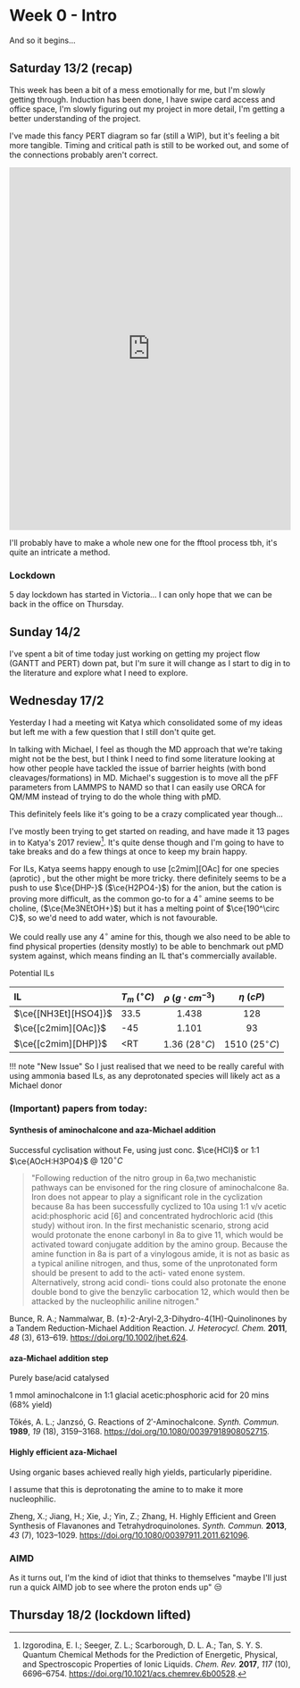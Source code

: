 #  Week 0 - Intro

And so it begins...

## Saturday 13/2 (recap)

This week has been a bit of a mess emotionally for me, but I'm slowly getting through. Induction has been done, I have  swipe card access and office space, I'm slowly figuring out my project in more detail, I'm  getting a better understanding of the project.

I've made this fancy PERT diagram so far (still a WIP), but it's feeling a  bit more tangible. Timing and critical path is still to be worked out, and some of the connections probably aren't correct.

<iframe frameborder="0" style="width:100%;height:650px;" src="https://viewer.diagrams.net/?highlight=000000&edit=_blank&layers=1&nav=1&title=PERT.drawio#Uhttps%3A%2F%2Fdrive.google.com%2Fuc%3Fid%3D1gZoQR6Bp1Xqm1Cz9pkHgXgTGTrmY1viu%26export%3Ddownload"></iframe>

I'll probably have to make a whole new one for the fftool process tbh, it's quite an intricate a method.

### Lockdown

5 day lockdown has started in Victoria... I can only hope that we can be back in the office on Thursday.

## Sunday 14/2

I've spent a bit of time today just working on getting my project flow (GANTT and PERT) down pat, but I'm sure it will change as I start to dig in to the literature and explore what I need to explore.

## Wednesday 17/2

Yesterday I had a meeting wit Katya which consolidated some of my ideas but left me with a few question that I still don't quite get.

In talking with Michael, I feel as though the MD approach that we're taking might not be the best, but I think I need to find some literature looking at how other people have tackled the issue of barrier heights (with bond cleavages/formations) in MD. Michael's suggestion is to move all the pFF parameters from LAMMPS to NAMD so that I can easily use ORCA for QM/MM instead of trying to do the whole thing with pMD. 

This definitely feels like it's going to be a crazy complicated year though...

I've mostly been trying to get started on reading, and have made it 13 pages in to Katya's 2017 review[^1]. It's quite dense though and I'm going to have to take breaks and do a few things at once to keep my brain happy.

[^1]: Izgorodina, E. I.; Seeger, Z. L.; Scarborough, D. L. A.; Tan, S. Y. S. Quantum Chemical Methods for the Prediction of Energetic, Physical, and Spectroscopic Properties of Ionic Liquids. *Chem. Rev.* **2017**, *117* (10), 6696–6754. https://doi.org/10.1021/acs.chemrev.6b00528.

For ILs, Katya seems happy enough to use \[c2mim\]\[OAc\] for one species (aprotic) , but the other might be more tricky. there definitely seems to be a push to use $\ce{DHP-}$ ($\ce{H2PO4-}$)  for the anion, but the cation is proving more difficult, as the common go-to for a $4^\circ$ amine seems to be choline, ($\ce{Me3NEtOH+}$) but it has a melting point of $\ce{190^\circ C}$, so we'd need to add water, which is not favourable.

We could really use any $4^\circ$ amine for this, though we also need to be able to find physical properties (density mostly) to be able to benchmark out pMD system against, which means finding an IL that's commercially available.

Potential ILs

| IL                   | $T_m\:(^\circ C)$ | $\rho\:(g\cdot cm^{-3})$ |    $\eta\:(cP)$     |
| :------------------- | ----------------- | :----------------------: | :-----------------: |
| $\ce{[NH3Et][HSO4]}$ | 33.5              |          1.438           |         128         |
| $\ce{[c2mim][OAc]}$  | -45               |          1.101           |         93          |
| $\ce{[c2mim][DHP]}$  | <RT               |   1.36 ($28^\circ C$)    | 1510 ($25^\circ C$) |

!!! note "New Issue"
	So I just realised that we need to be really careful with using ammonia based ILs, as any deprotonated species will likely act as a Michael donor

### (Important) papers from today:

#### Synthesis of aminochalcone and aza-Michael addition

Successful cyclisation without Fe, using just conc. $\ce{HCl}$ or 1:1 $\ce{AOcH:H3PO4}$ @ $120^\circ C$

> "Following reduction of the nitro group in 6a,two mechanistic pathways can be envisoned for the ring closure of aminochalcone 8a. Iron does not appear to play a significant role in the cyclization because 8a has been successfully cyclized to 10a using 1:1 v/v acetic acid:phosphoric acid [6] and concentrated hydrochloric acid (this study) without iron. In the first mechanistic scenario, strong acid would protonate the enone carbonyl in 8a to give 11, which would be activated toward conjugate addition by the amino group. Because the amine function in 8a is part of a vinylogous amide, it is not as basic as a typical aniline nitrogen, and thus, some of the unprotonated form should be present to add to the acti- vated enone system. Alternatively, strong acid condi- tions could also protonate the enone double bond to give the benzylic carbocation 12, which would then be attacked by the nucleophilic aniline nitrogen."

Bunce, R. A.; Nammalwar, B. (±)-2-Aryl-2,3-Dihydro-4(1H)-Quinolinones by a Tandem Reduction-Michael Addition Reaction. *J. Heterocycl. Chem.* **2011**, *48* (3), 613–619. https://doi.org/10.1002/jhet.624.

#### aza-Michael addition step

Purely base/acid catalysed

1 mmol aminochalcone in 1:1 glacial acetic:phosphoric acid for 20 mins (68% yield)

Tőkés, A. L.; Janzsó, G. Reactions of 2′-Aminochalcone. *Synth. Commun.* **1989**, *19* (18), 3159–3168. https://doi.org/10.1080/00397918908052715.

#### Highly efficient aza-Michael

Using organic bases achieved really high yields, particularly piperidine.

I assume that this is deprotonating the amine to to make it more nucleophilic.

Zheng, X.; Jiang, H.; Xie, J.; Yin, Z.; Zhang, H. Highly Efficient and Green Synthesis of Flavanones and Tetrahydroquinolones. *Synth. Commun.* **2013**, *43* (7), 1023–1029. https://doi.org/10.1080/00397911.2011.621096.

### AIMD

As it turns out, I'm the kind of idiot that thinks to themselves "maybe I'll just run a quick AIMD job to see where the proton ends up" :unamused:

## Thursday 18/2 (lockdown lifted)

